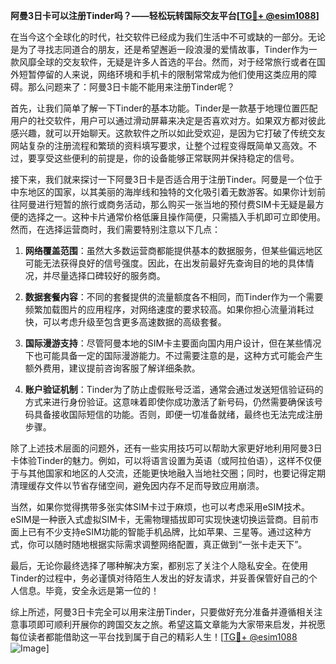 **阿曼3日卡可以注册Tinder吗？——轻松玩转国际交友平台[[TG💪+ @esim1088](https://t.me/s/esim1088)]**

在当今这个全球化的时代，社交软件已经成为我们生活中不可或缺的一部分。无论是为了寻找志同道合的朋友，还是希望邂逅一段浪漫的爱情故事，Tinder作为一款风靡全球的交友软件，无疑是许多人首选的平台。然而，对于经常旅行或者在国外短暂停留的人来说，网络环境和手机卡的限制常常成为他们使用这类应用的障碍。那么问题来了：阿曼3日卡能不能用来注册Tinder呢？

首先，让我们简单了解一下Tinder的基本功能。Tinder是一款基于地理位置匹配用户的社交软件，用户可以通过滑动屏幕来决定是否喜欢对方。如果双方都对彼此感兴趣，就可以开始聊天。这款软件之所以如此受欢迎，是因为它打破了传统交友网站复杂的注册流程和繁琐的资料填写要求，让整个过程变得既简单又高效。不过，要享受这些便利的前提是，你的设备能够正常联网并保持稳定的信号。

接下来，我们就来探讨一下阿曼3日卡是否适合用于注册Tinder。阿曼是一个位于中东地区的国家，以其美丽的海岸线和独特的文化吸引着无数游客。如果你计划前往阿曼进行短暂的旅行或商务活动，那么购买一张当地的预付费SIM卡无疑是最方便的选择之一。这种卡片通常价格低廉且操作简便，只需插入手机即可立即使用。然而，在选择运营商时，我们需要特别注意以下几点：

1. **网络覆盖范围**：虽然大多数运营商都能提供基本的数据服务，但某些偏远地区可能无法获得良好的信号强度。因此，在出发前最好先查询目的地的具体情况，并尽量选择口碑较好的服务商。
   
2. **数据套餐内容**：不同的套餐提供的流量额度各不相同，而Tinder作为一个需要频繁加载图片的应用程序，对网络速度的要求较高。如果你担心流量消耗过快，可以考虑升级至包含更多高速数据的高级套餐。

3. **国际漫游支持**：尽管阿曼本地的SIM卡主要面向国内用户设计，但在某些情况下也可能具备一定的国际漫游能力。不过需要注意的是，这种方式可能会产生额外费用，建议提前咨询客服了解详细条款。

4. **账户验证机制**：Tinder为了防止虚假账号泛滥，通常会通过发送短信验证码的方式来进行身份验证。这意味着即使你成功激活了新号码，仍然需要确保该号码具备接收国际短信的功能。否则，即便一切准备就绪，最终也无法完成注册步骤。

除了上述技术层面的问题外，还有一些实用技巧可以帮助大家更好地利用阿曼3日卡体验Tinder的魅力。例如，可以将语言设置为英语（或阿拉伯语），这样不仅便于与其他国家和地区的人交流，还能更快地融入当地社交圈；同时，也要记得定期清理缓存文件以节省存储空间，避免因内存不足而导致应用崩溃。

当然，如果你觉得携带多张实体SIM卡过于麻烦，也可以考虑采用eSIM技术。eSIM是一种嵌入式虚拟SIM卡，无需物理插拔即可实现快速切换运营商。目前市面上已有不少支持eSIM功能的智能手机品牌，比如苹果、三星等。通过这种方式，你可以随时随地根据实际需求调整网络配置，真正做到“一张卡走天下”。

最后，无论你最终选择了哪种解决方案，都别忘了关注个人隐私安全。在使用Tinder的过程中，务必谨慎对待陌生人发出的好友请求，并妥善保管好自己的个人信息。毕竟，安全永远是第一位的！

综上所述，阿曼3日卡完全可以用来注册Tinder，只要做好充分准备并遵循相关注意事项即可顺利开展你的跨国交友之旅。希望这篇文章能为大家带来启发，并祝愿每位读者都能借助这一平台找到属于自己的精彩人生！[[TG💪+ @esim1088](https://t.me/s/esim1088) ![Image](https://i.postimg.cc/4NQfJmqS/Snipaste-2025-05-13-00-14-12.png)]
